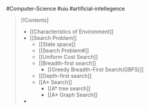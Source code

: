 #Computer-Science #uiu #artificial-intellegence

>[!Contents]
> - [[Characteristics of Environment]]
> - [[Search Problem]]
> 	- [[State space]]
> 	- [[Search Problem#]]
> 	- [[Uniform Cost Search]]
> 	- [[Breadth-first search]]
> 		- [[Greedy Breadth-First Search(GBFS)]]
> 	- [[Depth-first search]]
> 	- [[A* Search]]
> 		- [[A* tree search]]
> 		- [[A* Graph Search]]
> - 




